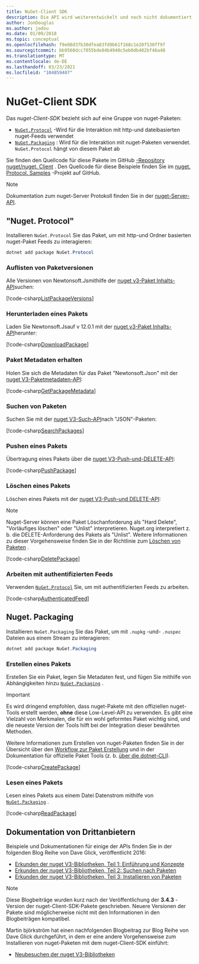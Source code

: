 ```yaml
---
title: NuGet-Client SDK
description: Die API wird weiterentwickelt und noch nicht dokumentiert, aber Beispiele sind im Blog von Dave Glick verfügbar.
author: JonDouglas
ms.author: jodou
ms.date: 01/09/2018
ms.topic: conceptual
ms.openlocfilehash: f9e08d37b30dfea83fd9b61f168c1e20f530ff9f
ms.sourcegitcommit: bb9560dcc7055bde84b4940c5eb0db402bf46a48
ms.translationtype: MT
ms.contentlocale: de-DE
ms.lasthandoff: 03/23/2021
ms.locfileid: "104859407"
---
```

# <a name="nuget-client-sdk"></a>NuGet-Client SDK

Das *nuget-Client-SDK* bezieht sich auf eine Gruppe von nuget-Paketen:

* [`NuGet.Protocol`](https://www.nuget.org/packages/NuGet.Protocol) -Wird für die Interaktion mit http-und dateibasierten nuget-Feeds verwendet
* [`NuGet.Packaging`](https://www.nuget.org/packages/NuGet.Packaging) : Wird für die Interaktion mit nuget-Paketen verwendet. `NuGet.Protocol` hängt von diesem Paket ab

Sie finden den Quellcode für diese Pakete im GitHub [-Repository nuget/nuget. Client](https://github.com/NuGet/NuGet.Client) .
Den Quellcode für diese Beispiele finden Sie im [nuget. Protocol. Samples](https://github.com/NuGet/Samples/tree/main/NuGetProtocolSamples) -Projekt auf GitHub.

> [!Note]
> Dokumentation zum nuget-Server Protokoll finden Sie in der [nuget-Server-API](~/api/overview.md).

## <a name="nugetprotocol"></a>"Nuget. Protocol"

Installieren `NuGet.Protocol` Sie das Paket, um mit http-und Ordner basierten nuget-Paket Feeds zu interagieren:

```ps1
dotnet add package NuGet.Protocol
```

### <a name="list-package-versions"></a>Auflisten von Paketversionen

Alle Versionen von Newtonsoft.Jsmithilfe der [nuget v3-Paket Inhalts-API](../api/package-base-address-resource.md#enumerate-package-versions)suchen:

[!code-csharp[ListPackageVersions](~/../nuget-samples/NuGetProtocolSamples/Program.cs?name=ListPackageVersions)]

### <a name="download-a-package"></a>Herunterladen eines Pakets

Laden Sie Newtonsoft.Jsauf v 12.0.1 mit der [nuget v3-Paket Inhalts-API](../api/package-base-address-resource.md)herunter:

[!code-csharp[DownloadPackage](~/../nuget-samples/NuGetProtocolSamples/Program.cs?name=DownloadPackage)]

### <a name="get-package-metadata"></a>Paket Metadaten erhalten

Holen Sie sich die Metadaten für das Paket "Newtonsoft.Json" mit der [nuget V3-Paketmetadaten-API](../api/registration-base-url-resource.md):

[!code-csharp[GetPackageMetadata](~/../nuget-samples/NuGetProtocolSamples/Program.cs?name=GetPackageMetadata)]

### <a name="search-packages"></a>Suchen von Paketen

Suchen Sie mit der [nuget V3-Such-API](../api/search-query-service-resource.md)nach "JSON"-Paketen:

[!code-csharp[SearchPackages](~/../nuget-samples/NuGetProtocolSamples/Program.cs?name=SearchPackages)]

### <a name="push-a-package"></a>Pushen eines Pakets

Übertragung eines Pakets über die [nuget V3-Push-und-DELETE-API](../api/package-publish-resource.md):

[!code-csharp[PushPackage](~/../nuget-samples/NuGetProtocolSamples/Program.cs?name=PushPackage)]

### <a name="delete-a-package"></a>Löschen eines Pakets

Löschen eines Pakets mit der [nuget V3-Push-und DELETE-API](../api/package-publish-resource.md):

> [!Note]
> Nuget-Server können eine Paket Löschanforderung als "Hard Delete", "Vorläufiges löschen" oder "Unlist" interpretieren.
> Nuget.org interpretiert z. b. die DELETE-Anforderung des Pakets als "Unlist". Weitere Informationen zu dieser Vorgehensweise finden Sie in der Richtlinie zum [Löschen von Paketen](../nuget-org/policies/deleting-packages.md) .

[!code-csharp[DeletePackage](~/../nuget-samples/NuGetProtocolSamples/Program.cs?name=DeletePackage)]

### <a name="work-with-authenticated-feeds"></a>Arbeiten mit authentifizierten Feeds

Verwenden [`NuGet.Protocol`](https://www.nuget.org/packages/NuGet.Protocol) Sie, um mit authentifizierten Feeds zu arbeiten.

[!code-csharp[AuthenticatedFeed](~/../nuget-samples/NuGetProtocolSamples/Program.cs?name=AuthenticatedFeed)]

## <a name="nugetpackaging"></a>Nuget. Packaging

Installieren `NuGet.Packaging` Sie das Paket, um mit `.nupkg` -und- `.nuspec` Dateien aus einem Stream zu interagieren:

```ps1
dotnet add package NuGet.Packaging
```

### <a name="create-a-package"></a>Erstellen eines Pakets

Erstellen Sie ein Paket, legen Sie Metadaten fest, und fügen Sie mithilfe von Abhängigkeiten hinzu [`NuGet.Packaging`](https://www.nuget.org/packages/NuGet.Packaging) .

> [!IMPORTANT]
> Es wird dringend empfohlen, dass nuget-Pakete mit den offiziellen nuget-Tools erstellt werden, **ohne** diese Low-Level-API zu verwenden. Es gibt eine Vielzahl von Merkmalen, die für ein wohl geformtes Paket wichtig sind, und die neueste Version der Tools hilft bei der Integration dieser bewährten Methoden.
> 
> Weitere Informationen zum Erstellen von nuget-Paketen finden Sie in der Übersicht über den [Workflow zur Paket Erstellung](../create-packages/overview-and-workflow.md) und in der Dokumentation für offizielle Paket Tools (z. b. [über die dotnet-CLI](../create-packages/creating-a-package-dotnet-cli.md)).

[!code-csharp[CreatePackage](~/../nuget-samples/NuGetProtocolSamples/Program.cs?name=CreatePackage)]

### <a name="read-a-package"></a>Lesen eines Pakets

Lesen eines Pakets aus einem Datei Datenstrom mithilfe von [`NuGet.Packaging`](https://www.nuget.org/packages/NuGet.Packaging) .

[!code-csharp[ReadPackage](~/../nuget-samples/NuGetProtocolSamples/Program.cs?name=ReadPackage)]

## <a name="third-party-documentation"></a>Dokumentation von Drittanbietern

Beispiele und Dokumentationen für einige der APIs finden Sie in der folgenden Blog Reihe von Dave Glick, veröffentlicht 2016:

- [Erkunden der nuget V3-Bibliotheken, Teil 1: Einführung und Konzepte](http://daveaglick.com/posts/exploring-the-nuget-v3-libraries-part-1)
- [Erkunden der nuget V3-Bibliotheken, Teil 2: Suchen nach Paketen](http://daveaglick.com/posts/exploring-the-nuget-v3-libraries-part-2)
- [Erkunden der nuget V3-Bibliotheken, Teil 3: Installieren von Paketen](http://daveaglick.com/posts/exploring-the-nuget-v3-libraries-part-3)

> [!Note]
> Diese Blogbeiträge wurden kurz nach der Veröffentlichung der **3.4.3** -Version der nuget-Client-SDK-Pakete geschrieben.
> Neuere Versionen der Pakete sind möglicherweise nicht mit den Informationen in den Blogbeiträgen kompatibel.

Martin björkström hat einen nachfolgenden Blogbeitrag zur Blog Reihe von Dave Glick durchgeführt, in dem er eine andere Vorgehensweise zum Installieren von nuget-Paketen mit dem nuget-Client-SDK einführt:

- [Neubesuchen der nuget V3-Bibliotheken](https://martinbjorkstrom.com/posts/2018-09-19-revisiting-nuget-client-libraries)
